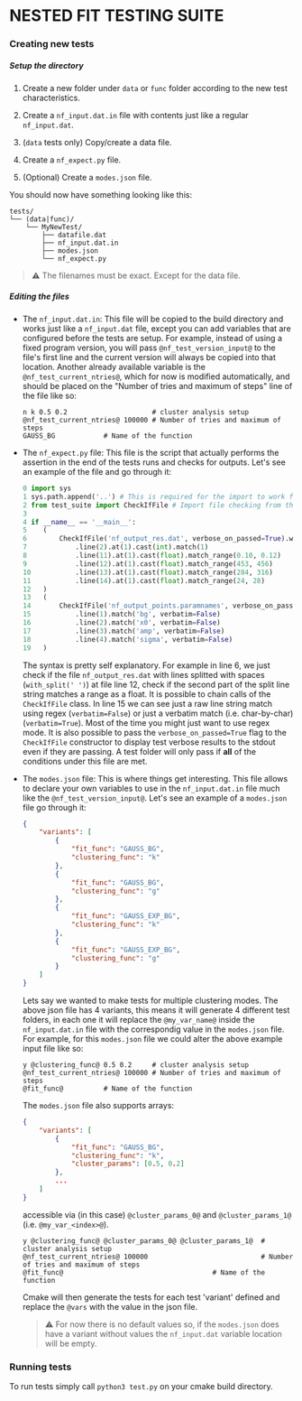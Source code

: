 # NESTED FIT TESTING SUITE

### Creating new tests

##### Setup the directory
1. Create a new folder under `data` or `func` folder according to the new test characteristics.

2. Create a `nf_input.dat.in` file with contents just like a regular `nf_input.dat`.

3. (`data` tests only) Copy/create a data file.

4. Create a `nf_expect.py` file.

5. (Optional) Create a `modes.json` file.

You should now have something looking like this:

```
tests/
└── (data|func)/
    └── MyNewTest/
        ├── datafile.dat
        ├── nf_input.dat.in
        ├── modes.json
        └── nf_expect.py
```

> :warning: The filenames must be exact. Except for the data file.

##### Editing the files
- The `nf_input.dat.in`:
This file will be copied to the build directory and works just like a `nf_input.dat` file, except you can add variables that are configured before the tests are setup.
For example, instead of using a fixed program version, you will pass `@nf_test_version_input@` to the file's first line and the current version will always be copied into that location.
Another already available variable is the `@nf_test_current_ntries@`, which for now is modified automatically, and should be placed on the "Number of tries and maximum of steps" line of the file like so:
    ```
    n k 0.5 0.2                     # cluster analysis setup
    @nf_test_current_ntries@ 100000 # Number of tries and maximum of steps
    GAUSS_BG 	  		# Name of the function
    ```
- The `nf_expect.py` file:
This file is the script that actually performs the assertion in the end of the tests runs and checks for outputs. Let's see an example of the file and go through it:
    ```py
    0 import sys
    1 sys.path.append('..') # This is required for the import to work for now
    2 from test_suite import CheckIfFile # Import file checking from the test suite
    3
    4 if __name__ == '__main__':
    5    (
    6        CheckIfFile('nf_output_res.dat', verbose_on_passed=True).with_split(' ')
    7            .line(2).at(1).cast(int).match(1)
    8            .line(11).at(1).cast(float).match_range(0.10, 0.12)
    9            .line(12).at(1).cast(float).match_range(453, 456)
    10           .line(13).at(1).cast(float).match_range(284, 316)
    11           .line(14).at(1).cast(float).match_range(24, 28)
    12   )
    13   (
    14       CheckIfFile('nf_output_points.paramnames', verbose_on_passed=True)
    15           .line(1).match('bg', verbatim=False)
    16           .line(2).match('x0', verbatim=False)
    17           .line(3).match('amp', verbatim=False)
    18           .line(4).match('sigma', verbatim=False)
    19   )
    ```
    The syntax is pretty self explanatory. For example in line 6, we just check if the file `nf_output_res.dat` with lines splitted with spaces (`with_split(' ')`) at file line 12, check if the second part of the split line string matches a range as a float.
    It is possible to chain calls of the `CheckIfFile` class.
    In line 15 we can see just a raw line string match using regex (`verbatim=False`) or just a verbatim match (i.e. char-by-char) (`verbatim=True`). Most of the time you might just want to use regex mode.
    It is also possible to pass the `verbose_on_passed=True` flag to the `CheckIfFile` constructor to display test verbose results to the stdout even if they are passing.
    A test folder will only pass if **all** of the conditions under this file are met.

- The `modes.json` file:
This is where things get interesting. This file allows to declare your own variables to use in the `nf_input.dat.in` file much like the `@nf_test_version_input@`. Let's see an example of a `modes.json` file go through it:
    ```json
    {
        "variants": [
            {
                "fit_func": "GAUSS_BG",
                "clustering_func": "k"
            },
            {
                "fit_func": "GAUSS_BG",
                "clustering_func": "g"
            },
            {
                "fit_func": "GAUSS_EXP_BG",
                "clustering_func": "k"
            },
            {
                "fit_func": "GAUSS_EXP_BG",
                "clustering_func": "g"
            }
        ]
    }
    ```
    Lets say we wanted to make tests for multiple clustering modes. The above json file has 4 variants, this means it will generate 4 different test folders, in each one it will replace the `@my_var_name@` inside the `nf_input.dat.in` file with the correspondig value in the `modes.json` file.
    For example, for this `modes.json` file we could alter the above example input file like so:
    ```
    y @clustering_func@ 0.5 0.2     # cluster analysis setup
    @nf_test_current_ntries@ 100000 # Number of tries and maximum of steps
    @fit_func@ 	  		# Name of the function
    ```
    The `modes.json` file also supports arrays:
    ```json
    {
        "variants": [
            {
                "fit_func": "GAUSS_BG",
                "clustering_func": "k",
                "cluster_params": [0.5, 0.2]
            },
            ...
        ]
    }
    ```
    accessible via (in this case) `@cluster_params_0@` and `@cluster_params_1@` (i.e. `@my_var_<index>@`).

    ```
    y @clustering_func@ @cluster_params_0@ @cluster_params_1@  # cluster analysis setup
    @nf_test_current_ntries@ 100000                            # Number of tries and maximum of steps
    @fit_func@ 	  		                           # Name of the function
    ```

    Cmake will then generate the tests for each test 'variant' defined and replace the `@vars` with the value in the json file.

    > :warning: For now there is no default values so, if the `modes.json` does have a variant without values the `nf_input.dat` variable location will be empty.
### Running tests

To run tests simply call `python3 test.py` on your cmake build directory.
